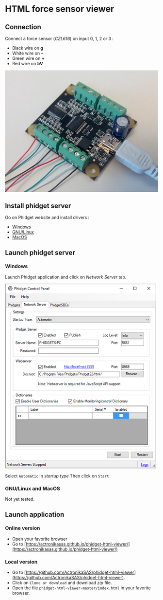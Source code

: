 # HTML force sensor viewer

## Connection

Connect a force sensor (*CZL616*) on input 0, 1, 2 or 3 :
* Black wire on **g**
* White wire on **\-**
* Green wire on **\+**
* Red wire on **5V**

![](img/connection.jpg)

## Install phidget server

Go on Phidget website and install drivers :
* [Windows](https://www.phidgets.com/docs/OS_-_Windows#Quick_Downloads)
* [GNU/Linux](https://www.phidgets.com/docs/OS_-_Linux#Quick_Downloads)
* [MacOS](https://www.phidgets.com/docs/OS_-_OS_X#Quick_Downloads)

## Launch phidget server

### Windows

Launch Phidget application and click on *Network Server* tab.

![](img/Windows_networkserver.PNG)

Select `Automatic` in *startup type*
Then click on `Start`

### GNU/Linux and MacOS

Not yet tested.

## Launch application

### Online version

* Open your favorite browser
* Go to [https://actronikasas.github.io/phidget-html-viewer/](https://actronikasas.github.io/phidget-html-viewer/)

### Local version

* Go to [https://github.com/ActronikaSAS/phidget-html-viewer](https://github.com/ActronikaSAS/phidget-html-viewer).
* Click on `Clone or download` and download *zip* file.
* Open the file `phidget-html-viewer-master/index.html` in your favorite browser.
